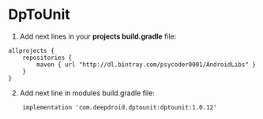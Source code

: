 # DpToUnit

1. Add next lines in your **projects build.gradle** file:
```
allprojects {
    repositories {
        maven { url "http://dl.bintray.com/psycoder0001/AndroidLibs" }
    }
}
```

2. Add next line in modules build.gradle file:
```
    implementation 'com.deepdroid.dptounit:dptounit:1.0.12'
```

